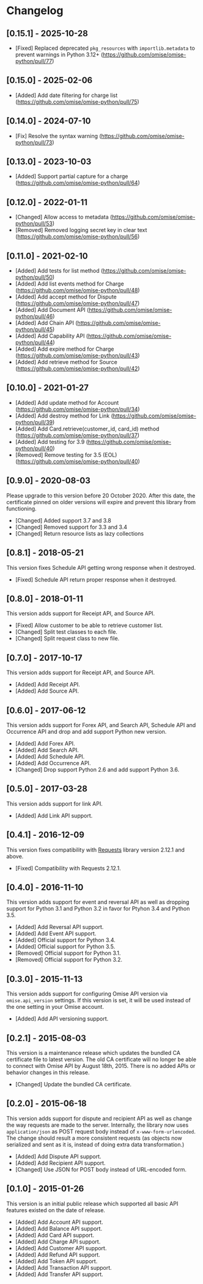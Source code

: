 # Changelog

## [0.15.1] - 2025-10-28

- [Fixed] Replaced deprecated `pkg_resources` with `importlib.metadata` to prevent warnings in Python 3.12+ (https://github.com/omise/omise-python/pull/77)

## [0.15.0] - 2025-02-06

* [Added] Add date filtering for charge list (https://github.com/omise/omise-python/pull/75)

## [0.14.0] - 2024-07-10

* [Fix] Resolve the syntax warning (https://github.com/omise/omise-python/pull/73)

## [0.13.0] - 2023-10-03

* [Added] Support partial capture for a charge (https://github.com/omise/omise-python/pull/64)

## [0.12.0] - 2022-01-11

* [Changed] Allow access to metadata (https://github.com/omise/omise-python/pull/53)
* [Removed] Removed logging secret key in clear text (https://github.com/omise/omise-python/pull/56)

## [0.11.0] - 2021-02-10

* [Added] Add tests for list method (https://github.com/omise/omise-python/pull/50)
* [Added] Add list events method for Charge (https://github.com/omise/omise-python/pull/48)
* [Added] Add accept method for Dispute (https://github.com/omise/omise-python/pull/47)
* [Added] Add Document API (https://github.com/omise/omise-python/pull/46)
* [Added] Add Chain API (https://github.com/omise/omise-python/pull/45)
* [Added] Add Capability API (https://github.com/omise/omise-python/pull/44)
* [Added] Add expire method for Charge (https://github.com/omise/omise-python/pull/43)
* [Added] Add retrieve method for Source (https://github.com/omise/omise-python/pull/42)

## [0.10.0] - 2021-01-27

* [Added] Add update method for Account (https://github.com/omise/omise-python/pull/34)
* [Added] Add destroy method for Link (https://github.com/omise/omise-python/pull/39)
* [Added] Add Card.retrieve(customer_id, card_id) method (https://github.com/omise/omise-python/pull/37)
* [Added] Add testing for 3.9 (https://github.com/omise/omise-python/pull/40)
* [Removed] Remove testing for 3.5 (EOL) (https://github.com/omise/omise-python/pull/40)

## [0.9.0] - 2020-08-03

Please upgrade to this version before 20 October 2020.
After this date, the certificate pinned on older versions will expire and prevent this library from functioning.

* [Changed] Added support 3.7 and 3.8
* [Changed] Removed support for 3.3 and 3.4
* [Changed] Return resource lists as lazy collections

## [0.8.1] - 2018-05-21

This version fixes Schedule API getting wrong response when it destroyed.

* [Fixed] Schedule API return proper response when it destroyed.

## [0.8.0] - 2018-01-11

This version adds support for Receipt API, and Source API.

* [Fixed] Allow customer to be able to retrieve customer list.
* [Changed] Split test classes to each file.
* [Changed] Split request class to new file.

## [0.7.0] - 2017-10-17

This version adds support for Receipt API, and Source API.

* [Added] Add Receipt API.
* [Added] Add Source API.

## [0.6.0] - 2017-06-12

This version adds support for Forex API, and Search API, Schedule API and Occurrence API and drop and add support Python new version.

* [Added] Add Forex API.
* [Added] Add Search API.
* [Added] Add Schedule API.
* [Added] Add Occurrence API.
* [Changed] Drop support Python 2.6 and add support Python 3.6.

## [0.5.0] - 2017-03-28

This version adds support for link API.

* [Added] Add Link API support.

## [0.4.1] - 2016-12-09

This version fixes compatibility with [Requests](https://github.com/kennethreitz/requests/) library version 2.12.1 and above.

* [Fixed] Compatibility with Requests 2.12.1.

## [0.4.0] - 2016-11-10

This version adds support for event and reversal API as well as dropping support for Python 3.1 and Python 3.2 in favor for Ptyhon 3.4 and Python 3.5.

* [Added] Add Reversal API support.
* [Added] Add Event API support.
* [Added] Official support for Python 3.4.
* [Added] Official support for Python 3.5.
* [Removed] Official support for Python 3.1.
* [Removed] Official support for Python 3.2.

## [0.3.0] - 2015-11-13

This version adds support for configuring Omise API version via `omise.api_version` settings. If this version is set, it will be used instead of the one setting in your Omise account.

* [Added] Add API versioning support.

## [0.2.1] - 2015-08-03

This version is a maintenance release which updates the bundled CA certificate file to latest version. The old CA certificate will no longer be able to connect with Omise API by August 18th, 2015. There is no added APIs or behavior changes in this release.

- [Changed] Update the bundled CA certificate.

## [0.2.0] - 2015-06-18

This version adds support for dispute and recipient API as well as change the way requests are made to the server. Internally, the library now uses `application/json` as POST request body instead of `x-www-form-urlencoded`. The change should result a more consistent requests (as objects now serialized and sent as it is, instead of doing extra data transformation.)

- [Added] Add Dispute API support.
- [Added] Add Recipient API support.
- [Changed] Use JSON for POST body instead of URL-encoded form.

## [0.1.0] - 2015-01-26

This version is an initial public release which supported all basic API features existed on the date of release.

- [Added] Add Account API support.
- [Added] Add Balance API support.
- [Added] Add Card API support.
- [Added] Add Charge API support.
- [Added] Add Customer API support.
- [Added] Add Refund API support.
- [Added] Add Token API support.
- [Added] Add Transaction API support.
- [Added] Add Transfer API support.
